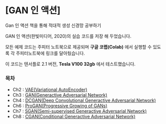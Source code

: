 # [GAN 인 액션]

Gan 인 액션 책을 통해 적대적 생성 신경망 공부하기

GAN 인 액션(한빛미디어, 2020)의 실습 코드를 저장 해 두었습니다.

모든 예제 코드는 주피터 노트북으로 제공되며 **구글 코랩(Colab)** 에서 실행할 수 있도록 각 주피터노트북에 링크를 달아뒀습니다.

이 코드는 텐서플로 2.1 버전, __Tesla V100 32gb__ 에서 테스트했습니다.

### 목차
- Ch2 : [VAE(Variational AutoEncoder)](https://github.com/J-TKim/Gans_in_action/blob/master/Ch2/Ch2_Autoencoder.ipynb)
- Ch3 : [GAN(Generactive Adversarial Network)](https://github.com/J-TKim/Gans_in_action/blob/master/Ch3/Ch3_GAN.ipynb)
- Ch4 : [DCGAN(Deep Convolutional Generactive Adversarial Network)](https://github.com/J-TKim/Gans_in_action/blob/master/Ch4/Ch4_DCGAN.ipynb)
- Ch6 : [ProGAN(Progressive Growing of GANs)](https://github.com/J-TKim/Gans_in_action/blob/master/Ch6/Ch6_ProGAN.ipynb)
- Ch7 : [SGAN(Semi-supervised Generactive Adversarial Network)](https://github.com/J-TKim/Gans_in_action/blob/master/Ch7/Ch7_SGAN.ipynb)
- Ch8 : [CGAN(Conditional Generactive Adversarial Network)](https://github.com/J-TKim/Gans_in_action/blob/master/Ch8/Ch8_CGAN.ipynb)
